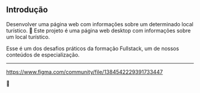 ## Introdução

Desenvolver uma página web com informações sobre um determinado local turístico. 🚀
Este projeto é uma página web desktop com informações sobre um local turístico.

Esse é um dos desafios práticos da formação Fullstack, um de nossos conteúdos de especialização.

---

https://www.figma.com/community/file/1384542229391733447

💜
